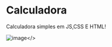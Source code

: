 # Calculadora
Calculadora simples em JS,CSS E HTML!

<img>![image](https://github.com/vitoriammsantos/Calculadora/assets/161458503/f4f4ae9f-abba-404e-a379-d184f7db5bf6)</>

